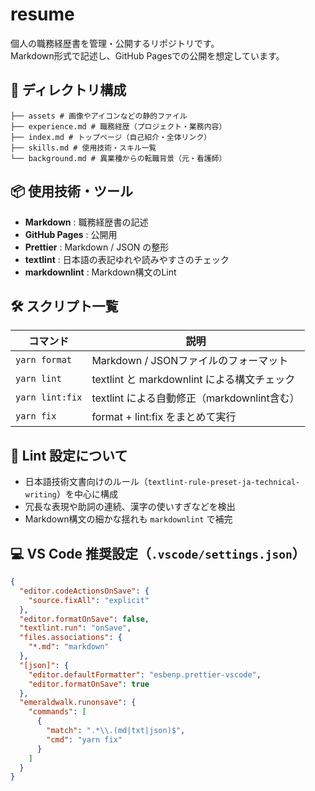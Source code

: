# resume

個人の職務経歴書を管理・公開するリポジトリです。  
Markdown形式で記述し、GitHub Pagesでの公開を想定しています。

## 📁 ディレクトリ構成

```
├── assets # 画像やアイコンなどの静的ファイル
├── experience.md # 職務経歴（プロジェクト・業務内容）
├── index.md # トップページ（自己紹介・全体リンク）
├── skills.md # 使用技術・スキル一覧
└── background.md # 異業種からの転職背景（元・看護師）
```

## 📦 使用技術・ツール

- **Markdown** : 職務経歴書の記述
- **GitHub Pages** : 公開用
- **Prettier** : Markdown / JSON の整形
- **textlint** : 日本語の表記ゆれや読みやすさのチェック
- **markdownlint** : Markdown構文のLint

## 🛠 スクリプト一覧

| コマンド        | 説明                                        |
| --------------- | ------------------------------------------- |
| `yarn format`   | Markdown / JSONファイルのフォーマット       |
| `yarn lint`     | textlint と markdownlint による構文チェック |
| `yarn lint:fix` | textlint による自動修正（markdownlint含む） |
| `yarn fix`      | format + lint:fix をまとめて実行            |

## 🧪 Lint 設定について

- 日本語技術文書向けのルール（`textlint-rule-preset-ja-technical-writing`）を中心に構成
- 冗長な表現や助詞の連続、漢字の使いすぎなどを検出
- Markdown構文の細かな揺れも `markdownlint` で補完

## 💻 VS Code 推奨設定（`.vscode/settings.json`）

```json
{
  "editor.codeActionsOnSave": {
    "source.fixAll": "explicit"
  },
  "editor.formatOnSave": false,
  "textlint.run": "onSave",
  "files.associations": {
    "*.md": "markdown"
  },
  "[json]": {
    "editor.defaultFormatter": "esbenp.prettier-vscode",
    "editor.formatOnSave": true
  },
  "emeraldwalk.runonsave": {
    "commands": [
      {
        "match": ".*\\.(md|txt|json)$",
        "cmd": "yarn fix"
      }
    ]
  }
}
```
